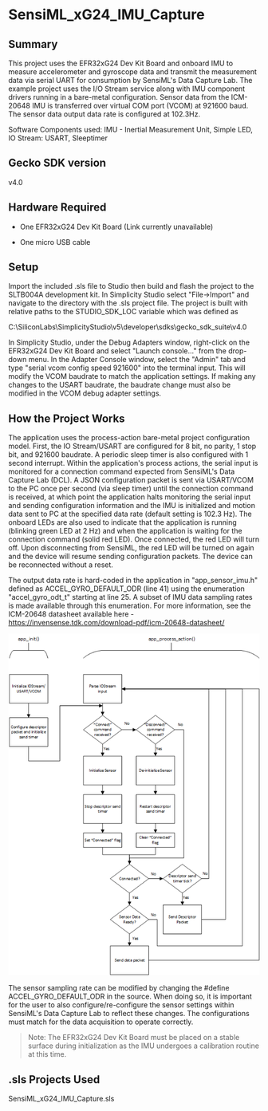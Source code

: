 # SensiML_xG24_IMU_Capture
## Summary ##

This project uses the EFR32xG24 Dev Kit Board and onboard IMU to measure accelerometer and gyroscope data and transmit the measurement data via serial UART for consumption by SensiML's Data Capture Lab. The example project uses the I/O Stream service along with IMU component drivers running in a bare-metal configuration. Sensor data from the ICM-20648 IMU is transferred over virtual COM port (VCOM) at 921600 baud. The sensor data output data rate is configured at 102.3Hz.

Software Components used: IMU - Inertial Measurement Unit, Simple LED, IO Stream: USART, Sleeptimer

## Gecko SDK version ##

v4.0

## Hardware Required ##

- One EFR32xG24 Dev Kit Board (Link currently unavailable)

- One micro USB cable

## Setup ##

Import the included .sls file to Studio then build and flash the project to the SLTB004A development kit.
In Simplicity Studio select "File->Import" and navigate to the directory with the .sls project file.
The project is built with relative paths to the STUDIO_SDK_LOC variable which was defined as

C:\SiliconLabs\SimplicityStudio\v5\developer\sdks\gecko_sdk_suite\v4.0

In Simplicity Studio, under the Debug Adapters window, right-click on the EFR32xG24 Dev Kit Board and select "Launch console..." from the drop-down menu. In the Adapter Console window, select the "Admin" tab and type "serial vcom config speed 921600" into the terminal input. This will modify the VCOM baudrate to match the application settings. If making any changes to the USART baudrate, the baudrate change must also be modified in the VCOM debug adapter settings.

## How the Project Works ##

The application uses the process-action bare-metal project configuration model. First, the IO Stream/USART are configured for 8 bit, no parity, 1 stop bit, and 921600 baudrate. A periodic sleep timer is also configured with 1 second interrupt. Within the application's process actions, the serial input is monitored for a connection command expected from SensiML's Data Capture Lab (DCL). A JSON configuration packet is sent via USART/VCOM to the PC once per second (via sleep timer) until the connection command is received, at which point the application halts monitoring the serial input and sending configuration information and the IMU is initialized and motion data sent to PC at the specified data rate (default setting is 102.3 Hz). The onboard LEDs are also used to indicate that the application is running (blinking green LED at 2 Hz) and when the application is waiting for the connection command (solid red LED). Once connected, the red LED will turn off. Upon disconnecting from SensiML, the red LED will be turned on again and the device will resume sending configuration packets. The device can be reconnected without a reset. 

The output data rate is hard-coded in the application in "app_sensor_imu.h" defined as ACCEL_GYRO_DEFAULT_ODR (line 41) using the enumeration "accel_gyro_odt_t" starting at line 25. A subset of IMU data sampling rates is made available through this enumeration. For more information, see the ICM-20648 datasheet available here - https://invensense.tdk.com/download-pdf/icm-20648-datasheet/

![Application flowchart - high-level system overview](doc/app_flowchart.PNG)

The sensor sampling rate can be modified by changing the #define ACCEL_GYRO_DEFAULT_ODR in the source. When doing so, it is important for the user to also configure/re-configure the sensor settings within SensiML's Data Capture Lab to reflect these changes. The configurations must match for the data acquisition to operate correctly. 

>Note: The EFR32xG24 Dev Kit Board must be placed on a stable surface during initialization as the IMU undergoes a calibration routine at this time.  

## .sls Projects Used ##

SensiML_xG24_IMU_Capture.sls

